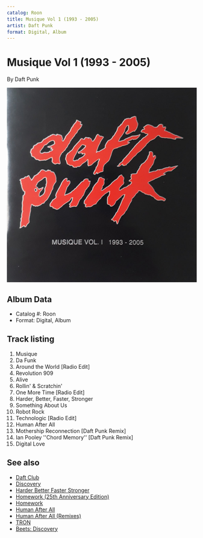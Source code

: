 ```yaml
---
catalog: Roon
title: Musique Vol 1 (1993 - 2005)
artist: Daft Punk
format: Digital, Album
---
```


# Musique Vol 1 (1993 - 2005)

By Daft Punk

![](../../assets/albumcovers/Daft_Punk-Musique_Vol_1_1993_-_2005.png)

## Album Data

- Catalog #: Roon
- Format: Digital, Album


## Track listing


1. Musique
2. Da Funk
3. Around the World [Radio Edit]
4. Revolution 909
5. Alive
6. Rollin' & Scratchin'
7. One More Time [Radio Edit]
8. Harder, Better, Faster, Stronger
9. Something About Us
10. Robot Rock
11. Technologic [Radio Edit]
12. Human After All
13. Mothership Reconnection [Daft Punk Remix]
14. Ian Pooley ''Chord Memory'' [Daft Punk Remix]
15. Digital Love


## See also

- [Daft Club](Daft_Club.md)
- [Discovery](Discovery.md)
- [Harder Better Faster Stronger](Harder_Better_Faster_Stronger.md)
- [Homework (25th Anniversary Edition)](Homework_25th_Anniversary_Edition.md)
- [Homework](Homework.md)
- [Human After All](Human_After_All.md)
- [Human After All (Remixes)](Human_After_All_Remixes.md)
- [TRON](TRON-_Legacy_-_The_Complete_Edition_Original_Motion_Picture_Soundtrack.md)
- [Beets: Discovery](../../Beets/Daft_Punk/Discovery.md)

